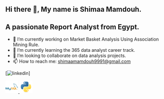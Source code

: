 ## Hi there 👋, My name is Shimaa Mamdouh.
## A passionate Report Analyst from Egypt.

- 🔭 I’m currently working on Market Basket Analysis Using Association Mining Rule. 
- 🌱 I’m currently learning the 365 data analyst career track. 
- 👯 I’m looking to collaborate on data analysis projects. 
- 📫 How to reach me: shimaamamdouh9991@gmail.com 


[<img src='https://cdn.jsdelivr.net/npm/simple-icons@3.0.1/icons/linkedin.svg' alt='linkedin' height='40'>]






<p align="left">
</p>


<p align="left"> <a href="https://www.mysql.com/" target="_blank" rel="noreferrer"> <img src="https://raw.githubusercontent.com/devicons/devicon/master/icons/mysql/mysql-original-wordmark.svg" alt="mysql" width="40" height="40"/> </a> <a href="https://www.python.org" target="_blank" rel="noreferrer"> <img src="https://raw.githubusercontent.com/devicons/devicon/master/icons/python/python-original.svg" alt="python" width="40" height="40"/> </a> </p>


<!--
**shimaamamdouh/shimaamamdouh** is a ✨ _special_ ✨ repository because its `README.md` (this file) appears on your GitHub profile.

Here are some ideas to get you started:

- 🔭 I’m currently working on ...
- 🌱 I’m currently learning ...
- 👯 I’m looking to collaborate on ...
- 🤔 I’m looking for help with ...
- 💬 Ask me about ...
- 📫 How to reach me: ...
- 😄 Pronouns: ...
- ⚡ Fun fact: ...
-->
